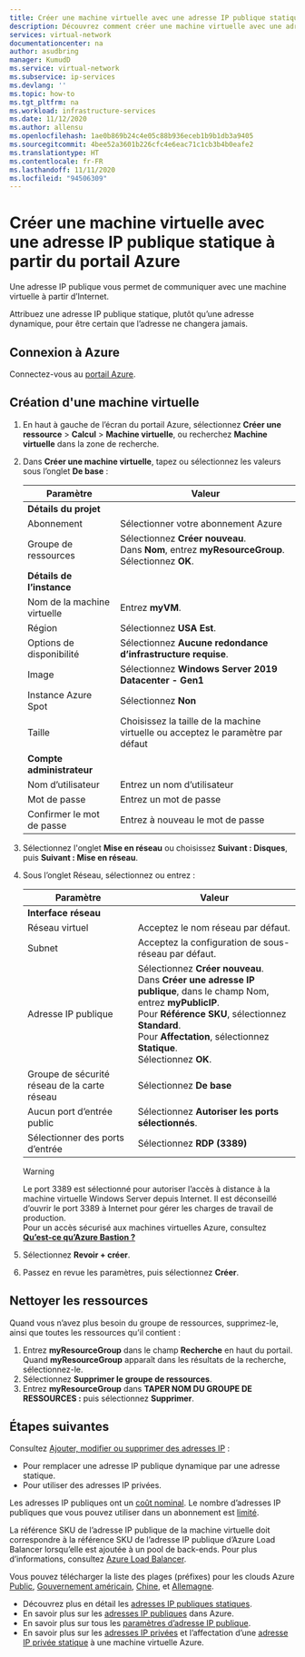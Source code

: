 ```yaml
---
title: Créer une machine virtuelle avec une adresse IP publique statique - Portail Azure
description: Découvrez comment créer une machine virtuelle avec une adresse IP publique statique à l’aide du portail Azure.
services: virtual-network
documentationcenter: na
author: asudbring
manager: KumudD
ms.service: virtual-network
ms.subservice: ip-services
ms.devlang: ''
ms.topic: how-to
ms.tgt_pltfrm: na
ms.workload: infrastructure-services
ms.date: 11/12/2020
ms.author: allensu
ms.openlocfilehash: 1ae0b869b24c4e05c88b936eceb1b9b1db3a9405
ms.sourcegitcommit: 4bee52a3601b226cfc4e6eac71c1cb3b4b0eafe2
ms.translationtype: HT
ms.contentlocale: fr-FR
ms.lasthandoff: 11/11/2020
ms.locfileid: "94506309"
---
```

# <a name="create-a-virtual-machine-with-a-static-public-ip-address-using-the-azure-portal"></a>Créer une machine virtuelle avec une adresse IP publique statique à partir du portail Azure

Une adresse IP publique vous permet de communiquer avec une machine virtuelle à partir d’Internet. 

Attribuez une adresse IP publique statique, plutôt qu’une adresse dynamique, pour être certain que l’adresse ne changera jamais.   

## <a name="sign-in-to-azure"></a>Connexion à Azure

Connectez-vous au [portail Azure](https://portal.azure.com).

## <a name="create-a-virtual-machine"></a>Création d'une machine virtuelle

1. En haut à gauche de l’écran du portail Azure, sélectionnez **Créer une ressource** > **Calcul** > **Machine virtuelle**, ou recherchez **Machine virtuelle** dans la zone de recherche.
   
2. Dans **Créer une machine virtuelle**, tapez ou sélectionnez les valeurs sous l’onglet **De base** :

    | Paramètre | Valeur                                          |
    |-----------------------|----------------------------------|
    | **Détails du projet** |  |
    | Abonnement | Sélectionner votre abonnement Azure |
    | Groupe de ressources | Sélectionnez **Créer nouveau**. </br> Dans **Nom**, entrez **myResourceGroup**. </br> Sélectionnez **OK**. |
    | **Détails de l’instance** |  |
    | Nom de la machine virtuelle | Entrez **myVM**. |
    | Région | Sélectionnez **USA Est**. |
    | Options de disponibilité | Sélectionnez **Aucune redondance d’infrastructure requise**. |
    | Image | Sélectionnez **Windows Server 2019 Datacenter - Gen1** |
    | Instance Azure Spot | Sélectionnez **Non** |
    | Taille | Choisissez la taille de la machine virtuelle ou acceptez le paramètre par défaut |
    | **Compte administrateur** |  |
    | Nom d’utilisateur | Entrez un nom d’utilisateur |
    | Mot de passe | Entrez un mot de passe |
    | Confirmer le mot de passe | Entrez à nouveau le mot de passe |

3. Sélectionnez l'onglet **Mise en réseau** ou choisissez **Suivant : Disques**, puis **Suivant : Mise en réseau**.
  
4. Sous l’onglet Réseau, sélectionnez ou entrez :

    | Paramètre | Valeur |
    |-|-|
    | **Interface réseau** |  |
    | Réseau virtuel | Acceptez le nom réseau par défaut. |
    | Subnet | Acceptez la configuration de sous-réseau par défaut. |
    | Adresse IP publique | Sélectionnez **Créer nouveau**. </br> Dans **Créer une adresse IP publique**, dans le champ Nom, entrez **myPublicIP**. </br> Pour **Référence SKU**, sélectionnez **Standard**. </br> Pour **Affectation**, sélectionnez **Statique**. </br> Sélectionnez **OK**.  |
    | Groupe de sécurité réseau de la carte réseau | Sélectionnez **De base**|
    | Aucun port d’entrée public | Sélectionnez **Autoriser les ports sélectionnés**. |
    | Sélectionner des ports d’entrée | Sélectionnez **RDP (3389)** |

    > [!WARNING]
    > Le port 3389 est sélectionné pour autoriser l’accès à distance à la machine virtuelle Windows Server depuis Internet. Il est déconseillé d’ouvrir le port 3389 à Internet pour gérer les charges de travail de production. </br> Pour un accès sécurisé aux machines virtuelles Azure, consultez **[Qu’est-ce qu’Azure Bastion ?](/azure/bastion/bastion-overview)**
   
5. Sélectionnez **Revoir + créer**. 
  
6. Passez en revue les paramètres, puis sélectionnez **Créer**.

## <a name="clean-up-resources"></a>Nettoyer les ressources

Quand vous n’avez plus besoin du groupe de ressources, supprimez-le, ainsi que toutes les ressources qu’il contient :

1. Entrez **myResourceGroup** dans le champ **Recherche** en haut du portail. Quand **myResourceGroup** apparaît dans les résultats de la recherche, sélectionnez-le.
2. Sélectionnez **Supprimer le groupe de ressources**.
3. Entrez **myResourceGroup** dans **TAPER NOM DU GROUPE DE RESSOURCES :** puis sélectionnez **Supprimer**.

## <a name="next-steps"></a>Étapes suivantes

Consultez [Ajouter, modifier ou supprimer des adresses IP](virtual-network-network-interface-addresses.md) :

* Pour remplacer une adresse IP publique dynamique par une adresse statique.
* Pour utiliser des adresses IP privées.

Les adresses IP publiques ont un [coût nominal](https://azure.microsoft.com/pricing/details/ip-addresses). Le nombre d’adresses IP publiques que vous pouvez utiliser dans un abonnement est [limité](../azure-resource-manager/management/azure-subscription-service-limits.md?toc=%2fazure%2fvirtual-network%2ftoc.json#azure-resource-manager-virtual-networking-limits).

La référence SKU de l’adresse IP publique de la machine virtuelle doit correspondre à la référence SKU de l’adresse IP publique d’Azure Load Balancer lorsqu’elle est ajoutée à un pool de back-ends. Pour plus d’informations, consultez [Azure Load Balancer](../load-balancer/skus.md).

Vous pouvez télécharger la liste des plages (préfixes) pour les clouds Azure [Public](https://www.microsoft.com/download/details.aspx?id=56519), [Gouvernement américain](https://www.microsoft.com/download/details.aspx?id=57063), [Chine](https://www.microsoft.com/download/details.aspx?id=57062), et [Allemagne](https://www.microsoft.com/download/details.aspx?id=57064).

- Découvrez plus en détail les [adresses IP publiques statiques](virtual-network-ip-addresses-overview-arm.md#allocation-method).
- En savoir plus sur les [adresses IP publiques](virtual-network-ip-addresses-overview-arm.md#public-ip-addresses) dans Azure.
- En savoir plus sur tous les [paramètres d’adresse IP publique](virtual-network-public-ip-address.md#create-a-public-ip-address).
- En savoir plus sur les [adresses IP privées](virtual-network-ip-addresses-overview-arm.md#private-ip-addresses) et l’affectation d’une [adresse IP privée statique](virtual-network-network-interface-addresses.md#add-ip-addresses) à une machine virtuelle Azure.
